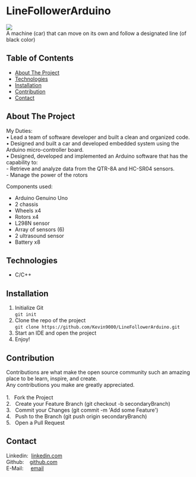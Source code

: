 # LineFollowerArduino
![](https://github.com/Kevin9000/Utilities/blob/master/Projects_gif/Andreino.gif) <br />
A machine (car) that can move on its own and follow a designated line (of black color)   

## Table of Contents
* [About The Project](#about-the-project)
* [Technologies](#technologies) 
* [Installation](#installation)  
* [Contribution](#contribution)  
* [Contact](#contact)  

## About The Project
My Duties: <br />
• Lead a team of software developer and built a clean and organized code. <br />
• Designed and built a car and developed embedded system using the Arduino micro-controller board. <br />
• Designed, developed and implemented an Arduino software that has the capability to: <br />
	- Retrieve and analyze data from the QTR-8A and HC-SR04 sensors. <br />
	- Manage the power of the rotors <br />
 
Components used: <br />
 - Arduino Genuino Uno <br />
 - 2 chassis <br />
 - Wheels x4 <br />
 - Rotors x4 <br />
 - L298N sensor <br />
 - Array of sensors (6) <br />
 - 2 ultrasound sensor <br />
 - Battery x8 <br />

## Technologies
* C/C++

## Installation
1. Initialize Git <br />
`git init`
2. Clone the repo of the project <br />
`git clone https://github.com/Kevin9000/LineFollowerArduino.git`
3. Start an IDE and open the project <br />
4. Enjoy! 

## Contribution
Contributions are what make the open source community such an amazing place to be learn, inspire, and create. <br /> Any contributions you make are greatly appreciated. <br /><br />
1.&nbsp;&nbsp; Fork the Project <br />
2.&nbsp;&nbsp; Create your Feature Branch (git checkout -b secondaryBranch) <br />
3.&nbsp;&nbsp; Commit your Changes (git commit -m 'Add some Feature') <br />
4.&nbsp;&nbsp; Push to the Branch (git push origin secondaryBranch) <br />
5.&nbsp;&nbsp; Open a Pull Request <br />

## Contact
Linkedin:&nbsp;&nbsp;[linkedin.com](http://linkedin.com/in/kevin-wang-83ab931b1) <br />
Github:&nbsp;&nbsp;&nbsp;&nbsp;[github.com](http://github.com/Kevin9000) <br />
E-Mail:&nbsp;&nbsp;&nbsp;&nbsp;&nbsp;[email](mailto:kevinwang9000@gmail.com) <br />

